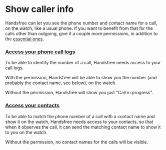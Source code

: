 # Show caller info

Handsfree can let you see the phone number and contact name for a call, on the watch, like a usual phone. If you want to benefit from that for the calls other than outgoing, give it a couple more permissions, in addition to the [essential ones](link://onboarding_essentials).

### [Access your phone call logs](permissions://?manifest=android.permission.READ_CALL_LOG)

To be able to identify the number of a call, Handsfree needs access to your call logs.

With the permission, Handsfree will be able to show you the number (and probably the contact name, see below), on the watch.

Without the permission, Handsfree will show you just "Call in progress".

### [Access your contacts](permissions://?manifest_optional=android.permission.READ_CONTACTS)

To be able to match the phone number of a call with a contact name and show it on the watch, Handsfree needs access to your contacts, so that when it observes the call, it can send the matching contact name to show it to you on the watch.

Without the permission, no contact names for the calls will be visible.
